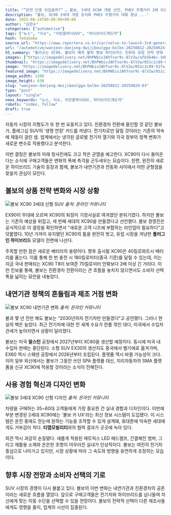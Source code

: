 ```yaml
---
title: "“완전 단종 뒤집을까?” … 볼보, 3세대 XC90 개발 선언, PHEV 주행거리 2배 이상 개선"
description: "볼보, XC90 3세대 개발 공식화 PHEV 주행거리 대폭 향상 ..."
date: 2025-08-24T09:00:00+09:00
author: "김한수"
categories: ["automotive"]
tags: ["뉴스", "이슈", "리턴클래식SUV", "하이브리드재도약"]
hash: 7eda9aba
source_url: "https://www.reportera.co.kr/car/volvo-to-launch-3rd-generation-xc90/"
url: "/automotive/wanjeon-danjong-dwijibeulgga-bolbo-20250812-20250824-03/"
h5_summary: "돌아오는 XC90, 볼보의 예측 불허 행보 하이브리드 진화와 유럽 전략 변화 주목"
images: ["https://imagedelivery.net/BhPWbivJAhTvor9c-8lV2w/afb5646c-3d88-47b9-e87f-8a1dfb539b00/public", "https://imagedelivery.net/BhPWbivJAhTvor9c-8lV2w/051c1c89-91fa-4f42-d0da-28941e022500/public", "https://imagedelivery.net/BhPWbivJAhTvor9c-8lV2w/818827ec-6cd6-47ee-0bff-4a972165aa00/public", "https://imagedelivery.net/BhPWbivJAhTvor9c-8lV2w/9743ba2d-e7a3-4598-a5ad-46547ded8000/public"]
thumbnail: "https://imagedelivery.net/BhPWbivJAhTvor9c-8lV2w/051c1c89-91fa-4f42-d0da-28941e022500/public"
image: "https://imagedelivery.net/BhPWbivJAhTvor9c-8lV2w/051c1c89-91fa-4f42-d0da-28941e022500/public"
featured_image: "https://imagedelivery.net/BhPWbivJAhTvor9c-8lV2w/051c1c89-91fa-4f42-d0da-28941e022500/public"
image_width: 1200
image_height: 630
slug: "wanjeon-danjong-dwijibeulgga-bolbo-20250812-20250824-03"
type: "post"
layout: "single"
news_keywords: "뉴스, 이슈, 리턴클래식SUV, 하이브리드재도약"
robots: "index, follow"
draft: true
---
```


자동차 시장의 지형도가 또 한 번 요동치고 있다. 친환경차 전환에 올인할 것 같던 볼보가, 플래그십 SUV의 ‘생명 연장’ 카드를 꺼냈다. 전기차로만 달릴 것이라는 기존의 약속에 제동이 걸린 셈. 업계에서는 냉각된 글로벌 전기차 열기와 각국 정부의 정책 변화가 새로운 변수로 작용했다고 분석한다.

이번 결정은 볼보의 미래 청사진에도 크고 작은 균열을 예고한다. XC90이 다시 돌아온다는 소식에 구매고객들은 변화의 폭에 촉각을 곤두세우는 모습이다. 한편, 완전히 새로운 하이브리드 기술의 등장과 함께, 볼보가 내연기관과 전동화 사이에서 어떤 균형점을 찾을지 관심이 모인다.

## 볼보의 상품 전략 변화와 시장 상황

![볼보 XC90 3세대 신형 SUV](https://imagedelivery.net/BhPWbivJAhTvor9c-8lV2w/afb5646c-3d88-47b9-e87f-8a1dfb539b00/public)
*출처: 온라인 커뮤니티*


EX90이 무대에 오르며 XC90의 퇴장이 기정사실로 여겨졌던 분위기였다. 하지만 볼보는 기존의 예상을 뒤집고, 세 번째 세대의 XC90을 만들겠다고 선언했다. 볼보 경영진은 공식적으로 이 결정을 확인하면서 "새로운 고객 니즈에 부합하는 라인업이 필요하다"고 덧붙였다. 10년 가까이 유지됐던 XC90의 틀을 완전히 벗고, 유럽 시장을 겨냥한 **플러그인 하이브리드** 모델이 전면에 나선다.

주목할 만한 점은 새로운 배터리의 용량이다. 향후 출시될 XC90은 40킬로와트시 배터리를 품는다. 이를 통해 한 번 충전 시 180킬로미터(중국 기준)를 달릴 수 있는데, 이는 지금 국내 판매되는 XC90 T8이 보여준 70킬로미터 안팎보다 2배 이상 긴 거리다. 이런 진보를 통해, 볼보는 친환경차 전환이라는 큰 흐름을 놓치지 않으면서도 소비자 선택폭을 넓히는 묘안을 내놓았다.

## 내연기관 정책의 흔들림과 제조 거점 변화

![볼보 XC90 내연기관 변화](https://imagedelivery.net/BhPWbivJAhTvor9c-8lV2w/9743ba2d-e7a3-4598-a5ad-46547ded8000/public)
*출처: 온라인 커뮤니티*


불과 몇 년 전만 해도 볼보는 “2030년까지 전기차만 만들겠다”고 공언했다. 그러나 현실의 벽은 높았다. 최근 전기차에 대한 전 세계 수요가 한풀 꺾인 데다, 미국에서 수입차 관세가 높아지면서 상황이 달라졌다.

볼보는 미국 **찰스턴** 공장에서 2027년부터 XC60을 생산할 예정이다. 동시에 미국 내 수입차 판매는 중단된다. 소형 SUV EX30의 생산지도 중국에서 벨기에로 옮겨가며, EX60 역시 스웨덴 공장에서 2026년부터 조립된다. 플랫폼 역시 바뀔 가능성이 크다. 이미 일부 외신에서는 볼보가 그동안 쓰던 SPA 플랫폼 대신, 지리자동차의 SMA 플랫폼을 신규 XC90에 적용할 것이라는 소식이 전해진다.

## 사용 경험 혁신과 디자인 변화

![볼보 3세대 XC90 신형 디자인](https://imagedelivery.net/BhPWbivJAhTvor9c-8lV2w/818827ec-6cd6-47ee-0bff-4a972165aa00/public)
*출처: 온라인 커뮤니티*


차량을 구매하는 35~60대 고객들에게 가장 중요한 건 실내 경험과 디자인이다. 이번에 부분 변경된 2세대 XC90에는 '볼보 카 UX'라는 최신 정보 시스템이 도입됐다. 이 시스템은 운전 중에도 한눈에 원하는 기능을 조작할 수 있게 설계돼, 휴대폰에 익숙한 세대에게도 거부감이 적다. **티맵모빌리티**와의 협력 결과가 곳곳에 녹아 있다.

외관 역시 과감히 손질됐다. 새롭게 적용된 매트릭스 LED 헤드램프, 간결해진 범퍼, 그리고 재활용 소재와 은은한 조명이 어우러진 실내가 인상적이다. 볼보는 여전히 전기차 중심으로 나아가고 있지만, 시장 상황에 따라 그 속도와 방향을 유연하게 조정하는 모습이다.

## 향후 시장 전망과 소비자 선택의 기로

SUV 시장의 경쟁이 다시 불붙고 있다. 볼보의 이번 변화는 내연기관과 친환경차의 공존이라는 새로운 흐름을 열었다. 앞으로 구매고객들은 전기차와 하이브리드를 넘나들며 자신에게 맞는 이동 수단을 선택할 수 있을 전망이다. 볼보의 전략적 선택이 다른 제조사들에게도 영향을 줄지, 업계의 시선이 집중된다.
